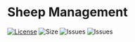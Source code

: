 # Sheep Management

[![License](https://img.shields.io/github/license/Techflux0/Farming?logo=github&logoColor=%23fff&style=for-the-badge)](LICENSE)
![Size](https://img.shields.io/github/languages/code-size/Techflux0/Farming?style=for-the-badge)
![Issues](https://img.shields.io/github/issues/Techflux0/Farming?style=for-the-badge)
![Issues](https://img.shields.io/github/forks/Techflux0/Farming?style=for-the-badge)



